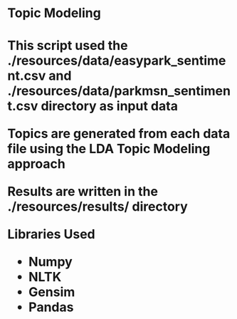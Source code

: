 <h1>Topic Modeling<h1>
<p>This script used the <b>./resources/data/easypark_sentiment.csv and ./resources/data/parkmsn_sentiment.csv</b> directory as input data</p>
<p>Topics are generated from each data file using the LDA Topic Modeling approach</p>
<p>Results are written in the <b>./resources/results/</b> directory</p>

<p>Libraries Used</p>
<ul>
  <li>Numpy</li>
  <li>NLTK</li>
  <li>Gensim</li>
  <li>Pandas</li>
</ul>
